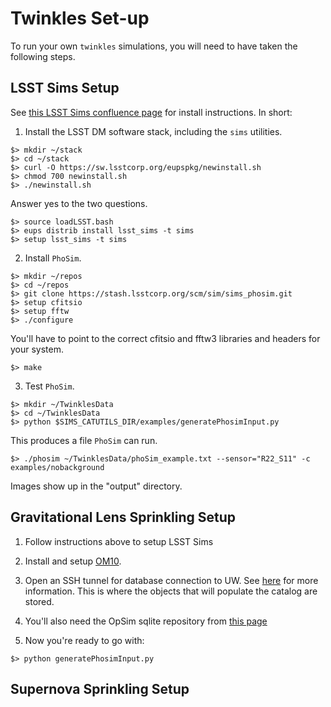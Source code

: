 # Twinkles Set-up

To run your own `twinkles` simulations, you will need to have taken the following steps.

## LSST Sims Setup

See [this LSST Sims confluence page](https://confluence.lsstcorp.org/display/SIM/Catalogs+and+MAF) for install instructions. In short:

1) Install the LSST DM software stack, including the `sims` utilities.
```
$> mkdir ~/stack
$> cd ~/stack
$> curl -O https://sw.lsstcorp.org/eupspkg/newinstall.sh
$> chmod 700 newinstall.sh
$> ./newinstall.sh
```
Answer yes to the two questions.
```
$> source loadLSST.bash
$> eups distrib install lsst_sims -t sims
$> setup lsst_sims -t sims
```

2) Install `PhoSim`.
```
$> mkdir ~/repos
$> cd ~/repos
$> git clone https://stash.lsstcorp.org/scm/sim/sims_phosim.git
$> setup cfitsio
$> setup fftw
$> ./configure
```
You'll have to point to the correct cfitsio and fftw3 libraries and headers for your system.
```
$> make
```

3) Test `PhoSim`.
```
$> mkdir ~/TwinklesData
$> cd ~/TwinklesData
$> python $SIMS_CATUTILS_DIR/examples/generatePhosimInput.py
```
This produces a file `PhoSim` can run.
```
$> ./phosim ~/TwinklesData/phoSim_example.txt --sensor="R22_S11" -c examples/nobackground
```
Images show up in the "output" directory.


## Gravitational Lens Sprinkling Setup

1) Follow instructions above to setup LSST Sims

2) Install and setup [OM10](https://github.com/drphilmarshall/OM10).

3) Open an SSH tunnel for database connection to UW. See
[here](https://confluence.lsstcorp.org/display/SIM/Accessing+the+UW+CATSIM+Database) for more information.
This is where the objects that will populate the catalog are stored.

4) You'll also need the OpSim sqlite repository from [this page](https://confluence.lsstcorp.org/display/SIM/OpSim+Datasets+for+Cadence+Workshop+LSST2015)

5) Now you're ready to go with:
```
$> python generatePhosimInput.py
```

## Supernova Sprinkling Setup
